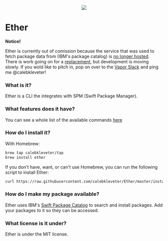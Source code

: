 <p align="center">
  <a href="https://github.com/calebkleveter/Ether/blob/master/assets/ether.png?raw=true">
    <img src="https://github.com/calebkleveter/Ether/blob/master/assets/ether.png?raw=true" />
  </a>
</p>

# Ether

**Notice!**

Ether is currently out of comission because the service that was used to fetch package data from (IBM's package catalog) is [no longer hosted](https://packagecatalog.com/). There is work going on for a [replacement](https://github.com/vapor-community/PackageCatalogAPI), but development is moving slowly. If you wold like to pitch in, pop on over to the [Vapor Slack](https://vapor.team/) and ping me @calebkleveter!

### What is it?

Ether is a CLI the integrates with SPM (Swift Package Manager).

### What features does it have?

You can see a whole list of the available commands [here](https://github.com/calebkleveter/Ether/wiki/Features)

### How do I install it?

With Homebrew:

```bash
brew tap calebkleveter/tap
brew install ether
```

If you don't have, want, or can't use Homebrew, you can run the following script to install Ether:

```bash
curl https://raw.githubusercontent.com/calebkleveter/Ether/master/install.sh | bash
```

### How do I make my package available?

Ether uses IBM's [Swift Package Catalog](https://packagecatalog.com/) to search and install packages. Add your packages to it so they can be accessed.

### What license is it under?

Ether is under the MIT license.
